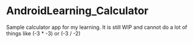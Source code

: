 # AndroidLearning_Calculator

Sample calculator app for my learning.
It is still WIP and cannot do a lot of things like (-3 * -3) or (-3 / -2)
